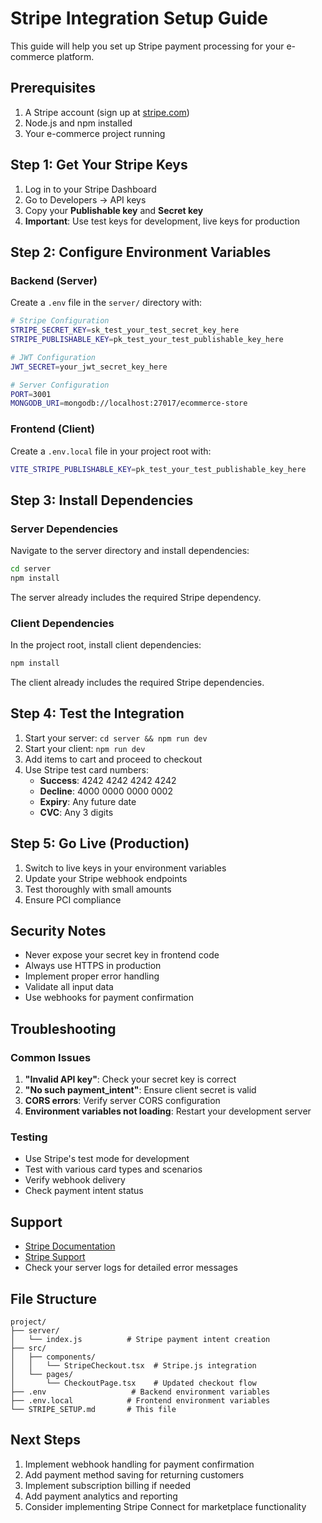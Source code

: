 # Stripe Integration Setup Guide

This guide will help you set up Stripe payment processing for your e-commerce platform.

## Prerequisites

1. A Stripe account (sign up at [stripe.com](https://stripe.com))
2. Node.js and npm installed
3. Your e-commerce project running

## Step 1: Get Your Stripe Keys

1. Log in to your Stripe Dashboard
2. Go to Developers → API keys
3. Copy your **Publishable key** and **Secret key**
4. **Important**: Use test keys for development, live keys for production

## Step 2: Configure Environment Variables

### Backend (Server)

Create a `.env` file in the `server/` directory with:

```bash
# Stripe Configuration
STRIPE_SECRET_KEY=sk_test_your_test_secret_key_here
STRIPE_PUBLISHABLE_KEY=pk_test_your_test_publishable_key_here

# JWT Configuration
JWT_SECRET=your_jwt_secret_key_here

# Server Configuration
PORT=3001
MONGODB_URI=mongodb://localhost:27017/ecommerce-store
```

### Frontend (Client)

Create a `.env.local` file in your project root with:

```bash
VITE_STRIPE_PUBLISHABLE_KEY=pk_test_your_test_publishable_key_here
```

## Step 3: Install Dependencies

### Server Dependencies

Navigate to the server directory and install dependencies:

```bash
cd server
npm install
```

The server already includes the required Stripe dependency.

### Client Dependencies

In the project root, install client dependencies:

```bash
npm install
```

The client already includes the required Stripe dependencies.

## Step 4: Test the Integration

1. Start your server: `cd server && npm run dev`
2. Start your client: `npm run dev`
3. Add items to cart and proceed to checkout
4. Use Stripe test card numbers:
   - **Success**: 4242 4242 4242 4242
   - **Decline**: 4000 0000 0000 0002
   - **Expiry**: Any future date
   - **CVC**: Any 3 digits

## Step 5: Go Live (Production)

1. Switch to live keys in your environment variables
2. Update your Stripe webhook endpoints
3. Test thoroughly with small amounts
4. Ensure PCI compliance

## Security Notes

- Never expose your secret key in frontend code
- Always use HTTPS in production
- Implement proper error handling
- Validate all input data
- Use webhooks for payment confirmation

## Troubleshooting

### Common Issues

1. **"Invalid API key"**: Check your secret key is correct
2. **"No such payment_intent"**: Ensure client secret is valid
3. **CORS errors**: Verify server CORS configuration
4. **Environment variables not loading**: Restart your development server

### Testing

- Use Stripe's test mode for development
- Test with various card types and scenarios
- Verify webhook delivery
- Check payment intent status

## Support

- [Stripe Documentation](https://stripe.com/docs)
- [Stripe Support](https://support.stripe.com)
- Check your server logs for detailed error messages

## File Structure

```
project/
├── server/
│   └── index.js          # Stripe payment intent creation
├── src/
│   ├── components/
│   │   └── StripeCheckout.tsx  # Stripe.js integration
│   └── pages/
│       └── CheckoutPage.tsx    # Updated checkout flow
├── .env                   # Backend environment variables
├── .env.local            # Frontend environment variables
└── STRIPE_SETUP.md       # This file
```

## Next Steps

1. Implement webhook handling for payment confirmation
2. Add payment method saving for returning customers
3. Implement subscription billing if needed
4. Add payment analytics and reporting
5. Consider implementing Stripe Connect for marketplace functionality
